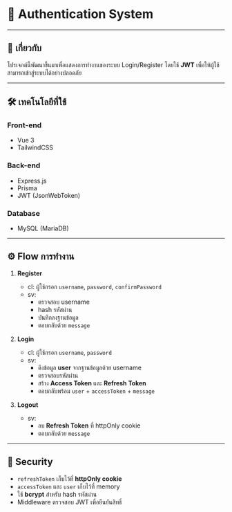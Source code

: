 # 🔐 Authentication System

---

## 📖 เกี่ยวกับ

โปรเจกต์นี้พัฒนาขึ้นมาเพื่อแสดงการทำงานของระบบ Login/Register โดยใช้ **JWT** เพื่อให้ผู้ใช้สามารถเข้าสู่ระบบได้อย่างปลอดภัย

---

## 🛠 เทคโนโลยีที่ใช้

### Front-end
  - Vue 3
  - TailwindCSS

### Back-end
  - Express.js
  - Prisma
  - JWT (JsonWebToken)

### Database
  - MySQL (MariaDB)

---

## ⚙️ Flow การทำงาน
1. **Register**
   - cl: ผู้ใช้กรอก `username`, `password`, `confirmPassword`
   - sv:
     - ตรวจสอบ username
     - hash รหัสผ่าน
     - บันทึกลงฐานข้อมูล
     - ตอบกลับด้วย `message`

2. **Login**
   - cl: ผู้ใช้กรอก `username`, `password`
   - sv:
     - ดึงข้อมูล **user** จากฐานข้อมูลด้วย username
     - ตรวจสอบรหัสผ่าน
     - สร้าง **Access Token** และ **Refresh Token**
     - ตอบกลับพร้อม `user` + `accessToken` + `message`

3. **Logout**
   - sv:
     - ลบ **Refresh Token** ที่ httpOnly cookie
     - ตอบกลับด้วย `message`

---

## 🔐 Security
- `refreshToken` เก็บไว้ที่ **httpOnly cookie**
- `accessToken` และ `user` เก็บไว้ที่ memory
- ใช้ **bcrypt** สำหรับ hash รหัสผ่าน
- Middleware ตรวจสอบ JWT เพื่อยืนยันสิทธิ์
